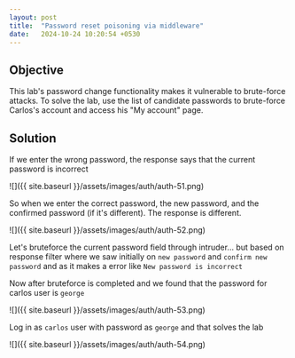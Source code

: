 ```yaml
---
layout: post
title:  "Password reset poisoning via middleware"
date:   2024-10-24 10:20:54 +0530
---
```


## Objective 

This lab's password change functionality makes it vulnerable to brute-force attacks. To solve the lab, use the list of candidate passwords to brute-force Carlos's account and access his "My account" page. 

## Solution 

If we enter the wrong password, the response says that the current password is incorrect 

![]({{ site.baseurl }}/assets/images/auth/auth-51.png)

So when we enter the correct password, the new password, and the confirmed password (if it's different). The response is different. 

![]({{ site.baseurl }}/assets/images/auth/auth-52.png)

Let's bruteforce the current password field through intruder... but based on response filter where we saw initially on `new password` and `confirm new password` and as it makes a error like `New password is incorrect` 

Now after bruteforce is completed and we found that the password for carlos user is `george` 

![]({{ site.baseurl }}/assets/images/auth/auth-53.png)

Log in as `carlos` user with password as `george` and that solves the lab 

![]({{ site.baseurl }}/assets/images/auth/auth-54.png)